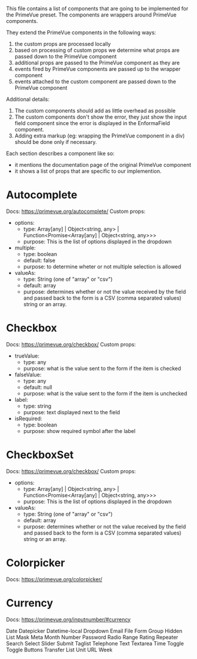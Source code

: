 This file contains a list of components that are going to be implemented for the PrimeVue preset. The components are wrappers around PrimeVue components. 

They extend the PrimeVue components in the following ways:
1. the custom props are processed locally 
2. based on processing of custom props we determine what props are passed down to the PrimeVue component
3. additional props are passed to the PrimeVue component as they are
4. events fired by PrimeVue components are passed up to the wrapper component
5. events attached to the custom component are passed down to the PrimeVue component

Additional details:
1. The custom components should add as little overhead as possible
2. The custom components don't show the error, they just show the input field component since the error is displayed in the EnformaField component. 
3. Adding extra markup (eg: wrapping the PrimeVue component in a div) should be done only if necessary.

Each section describes a component like so:
- it mentions the documentation page of the original PrimeVue component
- it shows a list of props that are specific to our implemention.


# Autocomplete
Docs: https://primevue.org/autocomplete/
Custom props:
- options: 
    - type: Array[any] | Object<string, any> | Function<Promise<Array[any] | Object<string, any>>>
    - purpose: This is the list of options displayed in the dropdown
- multiple: 
    - type: boolean
    - default: false
    - purpose: to determine wheter or not multiple selection is allowed
- valueAs:
    - type: String (one of "array" or "csv")
    - default: array
    - purpose: determines whether or not the value received by the field and passed back to the form is a CSV (comma separated values) string or an array.    


# Checkbox
Docs: https://primevue.org/checkbox/
Custom props:
- trueValue:
    - type: any
    - purpose: what is the value sent to the form if the item is checked
- falseValue: 
    - type: any
    - default: null
    - purpose: what is the value sent to the form if the item is unchecked
- label:
    - type: string
    - purpose: text displayed next to the field
- isRequired:
    - type: boolean
    - purpose: show required symbol after the label            

# CheckboxSet
Docs: https://primevue.org/checkbox/
Custom props:
- options: 
    - type: Array[any] | Object<string, any> | Function<Promise<Array[any] | Object<string, any>>>
    - purpose: This is the list of options displayed in the dropdown
- valueAs:
    - type: String (one of "array" or "csv")
    - default: array
    - purpose: determines whether or not the value received by the field and passed back to the form is a CSV (comma separated values) string or an array.    


# Colorpicker
Docs: https://primevue.org/colorpicker/

# Currency
Docs: https://primevue.org/inputnumber/#currency

Date
Datepicker
Datetime-local
Dropdown
Email
File
Form
Group
Hidden
List
Mask
Meta
Month
Number
Password
Radio
Range
Rating
Repeater
Search
Select
Slider
Submit
Taglist
Telephone
Text
Textarea
Time
Toggle
Toggle Buttons
Transfer List
Unit
URL
Week